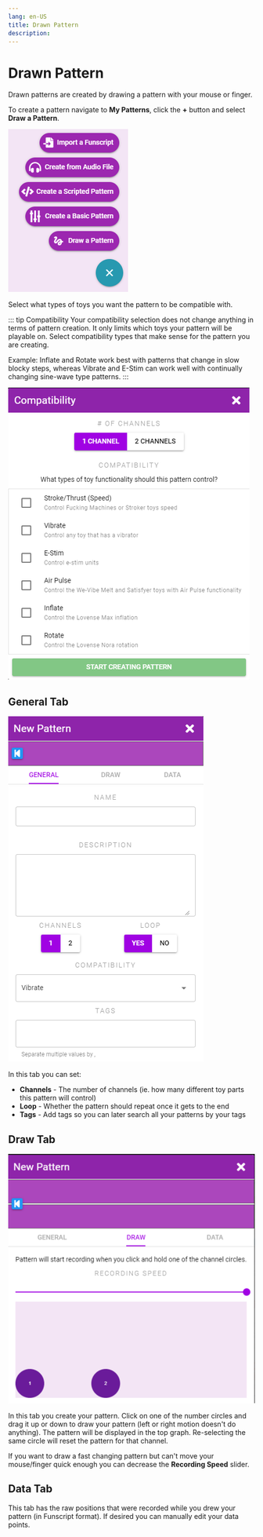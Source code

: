 ```yaml
---
lang: en-US
title: Drawn Pattern
description: 
---
```


# Drawn Pattern

Drawn patterns are created by drawing a pattern with your mouse or finger.

To create a pattern navigate to **My Patterns**, click the **+** button and select **Draw a Pattern**.

![New Pattern Picker](../images/new-pattern-picker.png)

Select what types of toys you want the pattern to be compatible with.

::: tip Compatibility
Your compatibility selection does not change anything in terms of pattern creation. It only limits which toys your pattern will be playable on. Select compatibility types that make sense for the pattern you are creating.

Example: Inflate and Rotate work best with patterns that change in slow blocky steps, whereas Vibrate and E-Stim can work well with continually changing sine-wave type patterns.
:::

![Pattern Compatibility](../images/pattern-compatibility.png)

## General Tab

![Drawn Pattern General Tab](../images/drawn-pattern-general-tab.png)

In this tab you can set:

* **Channels** - The number of channels (ie. how many different toy parts this pattern will control)
* **Loop** - Whether the pattern should repeat once it gets to the end
* **Tags** - Add tags so you can later search all your patterns by your tags

## Draw Tab

![Drawn Pattern Draw Tab](../images/drawn-pattern-draw-tab.png)

In this tab you create your pattern. Click on one of the number circles and drag it up or down to draw your pattern (left or right motion doesn't do anything). The pattern will be displayed in the top graph. Re-selecting the same circle will reset the pattern for that channel.

If you want to draw a fast changing pattern but can't move your mouse/finger quick enough you can decrease the **Recording Speed** slider.

## Data Tab

This tab has the raw positions that were recorded while you drew your pattern (in Funscript format). If desired you can manually edit your data points.